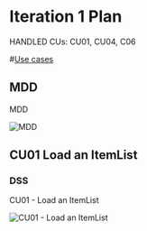 # Iteration 1 Plan

HANDLED CUs: CU01, CU04, C06

#[Use cases](../UseCases/use_cases.md)

## MDD 

MDD

![MDD](https://www.plantuml.com/plantuml/png/0/TPFRQjj048Rlzoc655ee1AmUQ1119B5RADG4OfAhtgoaiRt9QjVCZafDoBjdTeLECV65PStytp-7zLu5riHjOrLuCkwWIJSG-6XHlibKRp8rRdLhUUiTEzqWF23Lskc9OYafydR3IEZvUC1V4bXwwma-bBP5PN7Bm1x8xFOCjI6is7YdzgP6mER0HsYmAP62-ZJQMkCmke4dtdkbsB2qk5wjbAgi3W7k0n9SBXVV2tX-wODhTAq4iwyIL20VrcN8kqTwBrjcxoJK_L03-Pkn-MC2HphhQIF103bS4-bZp5xUbe_IVW42ZbnalXIGeBIbFEtIxUJTLrLBw2gCFiOnxf36gZUfY-GSopxFUnpBThhYBHZdlu2FaCgFMuZ8p_zCkc9F_Jg6xCfNROCkJVgjdrJM_JIsBTf1TPQTmVbvUgJjvh11Apl0MiRvwwuN5sfURm8C9ZaKyS22wBDCgNHsfyPJpRYPJcWxPIBbG2TcxrQVM0Yn9DJSG-yomzyWdmDgI4oxcLMummDXa6aZilXnCe4Wdtj4v6kvHhkPVSgVzb609hcS-jzau-eANIqtzHK0 "MDD")


## CU01 Load an ItemList

### DSS

CU01 - Load an ItemList

![CU01 - Load an ItemList](https://www.plantuml.com/plantuml/png/0/JP1FImGn3CNl_HHXJoiueDSvoAwkWZ1w44RFiOr3sKvQqzG_tzxCoi9SGidllPT7TrLHjCq9N3r6BYWuGzNVH3Ob-WMjo84-i2LzoApFE1EyaWHaN2dUqHydoOs3poaBg21NGyIwla2VZTZJ4zMA4-rJd1YyQKYSHhNhT-FLDNGmP0o038zAyn2hEeTUBNRJZvLa0rYXESlKw6D1LWFxKbBqg37pYICurw2xiKSFkH0lcM-HG_xUNZY4pb0pTCY-pLO1xd-ADIU1Vz7AdSnvRh9jadeONuPrnXb2nIyAbt3RL3EVDekNWdCxuc2V-WS0 "CU01 - Load an ItemList")



